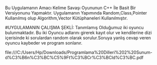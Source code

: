 # #
Bu Uygulamanın Amacı Kelime Savaşı Oyununun C++ İle Basit Bir Versiyonunu Yapmaktır.
Uygulamanın Yapımında Random,Class,Pointer Kullanılmış olup Algorithm,Vector Kütüphaneleri Kullanılmıştır.

#UYGULAMANIN ÇALIŞMA ŞEKLİ:
Tanımlamış Olduğumuz iki oyuncu bulunmaktadır. Bu iki Oyuncu adlarını girerek kayıt olur ve kendilerine dizi içerisinde ki sorulardan random olarak sorulur.Soruya yanlış cevap veren oyuncu kaybeder ve program sonlanır.

file:///C:/Users/Hp/Downloads/Programlama%20Dilleri%202%20Sunum-d%C3%B6n%C3%BC%C5%9Ft%C3%BCr%C3%BCld%C3%BC.pdf
